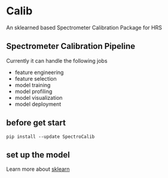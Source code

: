 # Calib

An sklearned based Spectrometer Calibration Package for HRS


## Spectrometer Calibration Pipeline
Currently it can handle the following jobs

* feature engineering 
* feature selection
* model training 
* model profiling
* model visualization
* model deployment 

## before get start

```
pip install --update SpectroCalib
```

## set up the model 

Learn more  about [sklearn]()


## 

